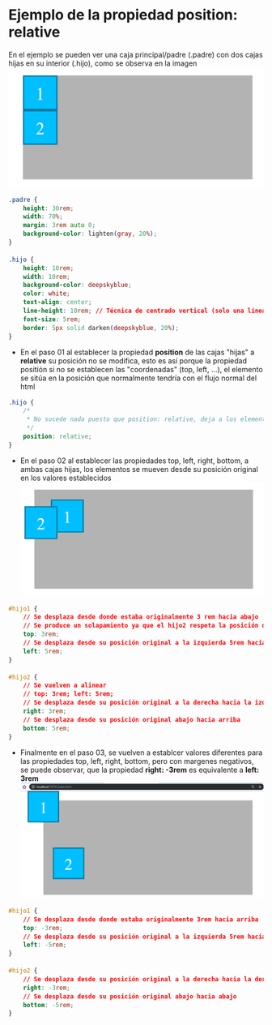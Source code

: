 # Ejemplo de la propiedad **position: relative**
En el ejemplo se pueden ver una caja principal/padre (.padre) con dos cajas hijas en su interior (.hijo), como se observa en la imagen ![01-state](./doc/img/01-state.png)
```css
.padre {
    height: 30rem;
    width: 70%;
    margin: 3rem auto 0;
    background-color: lighten(gray, 20%);
}

.hijo {
    height: 10rem;
    width: 10rem;
    background-color: deepskyblue;
    color: white;
    text-align: center;
    line-height: 10rem; // Técnica de centrado vertical (solo una línea)
    font-size: 5rem; 
    border: 5px solid darken(deepskyblue, 20%);
}
```
- En el paso 01 al establecer la propiedad **position** de las cajas "hijas" a **relative** su posición no se modifica, esto es así porque la propiedad positión si no se establecen las "coordenadas" (top, left, ...), el elemento se sitúa en la posición que normalmente tendría con el flujo normal del html
```css
.hijo {
    /* 
     * No sucede nada puesto que position: relative, deja a los elementos en su posición original
     */
    position: relative; 
}
```

- En el paso 02 al establecer las propiedades top, left, right, bottom, a ambas cajas hijas, los elementos se mueven desde su posición original en los valores establecidos
![02-state](./doc/img/02-state.png)
```css
#hijo1 {
    // Se desplaza desde donde estaba originalmente 3 rem hacia abajo
    // Se produce un solapamiento ya que el hijo2 respeta la posición de hijo1 original
    top: 3rem; 
    // Se desplaza desde su posición original a la izquierda 5rem hacia la derecha
    left: 5rem; 
}

#hijo2 {
    // Se vuelven a alinear
    // top: 3rem; left: 5rem;
    // Se desplaza desde su posición original a la derecha hacia la izquierda
    right: 3rem;  
    // Se desplaza desde su posición original abajo hacia arriba
    bottom: 5rem; 
}
```

- Finalmente en el paso 03, se vuelven a establcer valores diferentes para las propiedades top, left, right, bottom, pero con margenes negativos, se puede observar, que la propiedad **right: -3rem** es equivalente a **left: 3rem**
![02-state](./doc/img/03-state.png)
```css
#hijo1 {
    // Se desplaza desde donde estaba originalmente 3rem hacia arriba
    top: -3rem; 
    // Se desplaza desde su posición original a la izquierda 5rem hacia la izquierda
    left: -5rem; 
}

#hijo2 {
    // Se desplaza desde su posición original a la derecha hacia la derecha 
    right: -3rem; 
    // Se desplaza desde su posición original abajo hacia abajo 
    bottom: -5rem; 
}
```


